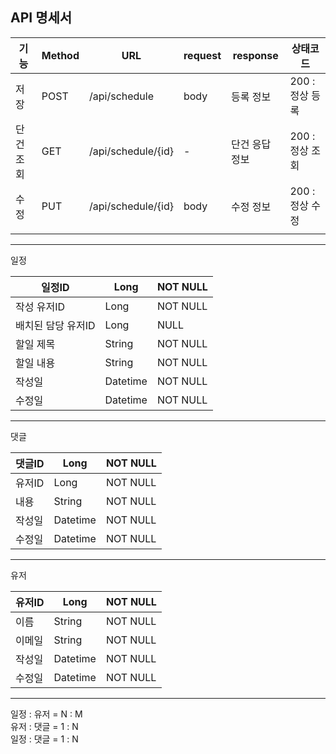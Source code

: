 API 명세서
----------------
| 기능          | Method | URL                | request | response | 상태코드        |
|-------------|--------|--------------------|---------|----------|-------------|
| 저장          | POST   | /api/schedule      | body    | 등록 정보    | 200 : 정상 등록 |
| 단건 조회       | GET    | /api/schedule/{id} | -       | 단건 응답 정보 | 200 : 정상 조회 |
|  수정 | PUT    | /api/schedule/{id} | body | 수정 정보    | 200 : 정상 수정 |
|  |     |       |         |          |  |
------------------------------------
일정

| 일정ID        | Long     | NOT NULL |
|-------------|----------|------|
| 작성 유저ID     | Long     | NOT NULL |
| 배치된 담당 유저ID | Long     | NULL |
| 할일 제목       | String   | NOT NULL |
| 할일 내용       | String   | NOT NULL |
| 작성일         | Datetime | NOT NULL |
| 수정일         | Datetime | NOT NULL |
----------------
댓글

| 댓글ID | Long     | NOT NULL | 
|------|----------|----------|
| 유저ID | Long     | NOT NULL | 
| 내용   | String   | NOT NULL |
| 작성일  | Datetime | NOT NULL |
| 수정일  | Datetime | NOT NULL |
---------------------
유저

| 유저ID | Long   | NOT NULL | 
|------|--------|----------|
| 이름   | String | NOT NULL |
| 이메일  | String | NOT NULL |
| 작성일  | Datetime | NOT NULL |
| 수정일  | Datetime | NOT NULL |
---------------------
일정 : 유저 = N : M  
유저 : 댓글 = 1 : N  
일정 : 댓글 = 1 : N  
